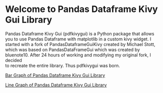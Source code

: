 # Welcome to Pandas Dataframe Kivy Gui Library

Pandas Dataframe Kivy Gui (pdfkivygui) is a Python package that allows you to use Pandas Dataframe with matplotlib 
in a custom kivy widget. I started with a fork of PandasDataframeGuiKivy created by Michael Stott, which was based on 
PandasDataFrameGui which was created by bluenote10. After 24 hours of working and modifying my original fork, I decided \
to recreate the entire library. Thus pdfkivygui was born.

[Bar Graph of Pandas Dataframe Kivy Gui Library](bar_graph.md)

[Line Graph of Pandas Dataframe Kivy Gui Library](line_graph.md)
